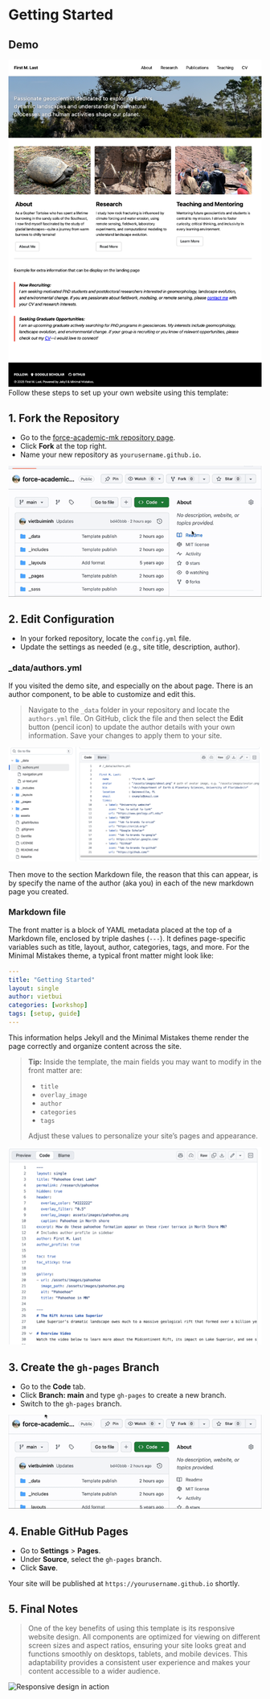 # Getting Started

## Demo
[![Demo](template.png)](https://vietmbui.com/force-academic-mk/)
Follow these steps to set up your own website using this template:

## 1. Fork the Repository

- Go to the [force-academic-mk repository page](https://github.com/vietbuiminh/force-academic-mk).
- Click **Fork** at the top right.
- Name your new repository as `yourusername.github.io`.

![Fork repository](fork.gif "segment")

## 2. Edit Configuration

- In your forked repository, locate the `config.yml` file.
- Update the settings as needed (e.g., site title, description, author).

### _data/authors.yml

If you visited the demo site, and especially on the about page. There is an author component, to be able to customize and edit this.

> Navigate to the `_data` folder in your repository and locate the `authors.yml` file. On GitHub, click the file and then select the **Edit** button (pencil icon) to update the author details with your own information. Save your changes to apply them to your site.

![File structure and where for authors.yml](authors.png)

Then move to the section Markdown file, the reason that this can appear, is by specify the name of the author (aka you) in each of the new markdown page you created. 


### Markdown file

The front matter is a block of YAML metadata placed at the top of a Markdown file, enclosed by triple dashes (`---`). It defines page-specific variables such as title, layout, author, categories, tags, and more. For the Minimal Mistakes theme, a typical front matter might look like:

```yaml
---
title: "Getting Started"
layout: single
author: vietbui
categories: [workshop]
tags: [setup, guide]
---
```

This information helps Jekyll and the Minimal Mistakes theme render the page correctly and organize content across the site.

> **Tip:** Inside the template, the main fields you may want to modify in the front matter are:
> - `title`
> - `overlay_image`
> - `author`
> - `categories`
> - `tags`
> 
> Adjust these values to personalize your site’s pages and appearance.

![Front Matter inside the project](frontmatter.png)

## 3. Create the `gh-pages` Branch

- Go to the **Code** tab.
- Click **Branch: main** and type `gh-pages` to create a new branch.
- Switch to the `gh-pages` branch.

![Creating new branch gh-pages](gh-pages.gif "segment")

## 4. Enable GitHub Pages

- Go to **Settings** > **Pages**.
- Under **Source**, select the `gh-pages` branch.
- Click **Save**.



Your site will be published at `https://yourusername.github.io` shortly.

## 5. Final Notes
> One of the key benefits of using this template is its responsive website design. All components are optimized for viewing on different screen sizes and aspect ratios, ensuring your site looks great and functions smoothly on desktops, tablets, and mobile devices. This adaptability provides a consistent user experience and makes your content accessible to a wider audience.

![Responsive design in action](responsive.gif "segment")